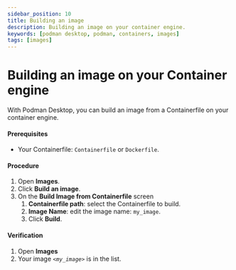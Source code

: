 ```yaml
---
sidebar_position: 10
title: Building an image
description: Building an image on your container engine.
keywords: [podman desktop, podman, containers, images]
tags: [images]
---
```


# Building an image on your Container engine

With Podman Desktop, you can build an image from a Containerfile on your container engine.

#### Prerequisites

- Your Containerfile: `Containerfile` or `Dockerfile`.

#### Procedure

1. Open **<icon icon="fa-solid fa-cloud" size="lg" /> Images**.
1. Click **<icon icon="fa-solid fa-cube" size="lg" /> Build an image**.
1. On the **Build Image from Containerfile** screen
   1. **Containerfile path**: select the Containerfile to build.
   1. **Image Name**: edit the image name: `my_image`.
   1. Click **<icon icon="fa-solid fa-cubes" size="lg" /> Build**.

#### Verification

1. Open **Images**
1. Your image _`<my_image>`_ is in the list.
